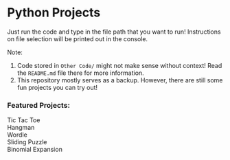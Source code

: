 # Python Projects
Just run the code and type in the file path that you want to run!
Instructions on file selection will be printed out in the console.

Note: 
1. Code stored in `Other Code/` might not make sense without context! Read the `README.md` file there for more information.
2. This repository mostly serves as a backup. However, there are still some fun projects you can try out!

### Featured Projects:
Tic Tac Toe\
Hangman\
Wordle\
Sliding Puzzle\
Binomial Expansion
